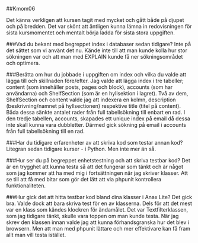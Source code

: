 ##Kmom06

Det känns verkligen att kursen tagit med mycket och gått både på djupet och på bredden. Det var skönt att äntligen kunna lämna in redovisningen för sista kursmomentet och mentalt börja ladda för sista stora uppgiften.

###Vad du bekant med begreppet index i databaser sedan tidigare?
Inte på det sättet som vi använt det nu. Kände inte till att man kunde kolla hur stor sökningen var och att man med EXPLAIN kunde få ner sökningsområdet och optimera.

###Berätta om hur du jobbade i uppgiften om index och vilka du valde att lägga till och skillnaden före/efter.
Jag valde att lägga index i tre tabeller; content (som innehåller posts, pages och block), accounts (som har användarna) och ShelfSection (som är en hyllsektion i lagret). Två av dem, ShelfSection och content valde jag att indexera en kolmn, description (beskrivning/namnet på hyllsectionen) respektive title (titel på content). Båda dessa sänkte antalet rader från full tabellsökning till enbart en rad. I den tredje tabellen, accounts, skapades ett unique index på email då dessa inte skall kunna vara dubbletter. Därmed gick sökning på email i accounts från full tabellsökning till en rad.

###Har du tidigare erfarenheter av att skriva kod som testar annan kod?
Litegran sedan tidigare kurser - i Python. Men inte mer än så.

###Hur ser du på begreppet enhetstestning och att skriva testbar kod?
Det är en trygghet att kunna testa så att det fungerar som tänkt och är något som jag kommer att ha med mig i fortsättningen när jag skriver klasser. Att se till att få med bitar som gör det lätt att via phpunit kontrollera funktionaliteten.

###Hur gick det att hitta testbar kod bland dina klasser i Anax Lite?
Det gick bra. Valde dock att bara skriva test för en av klasserna. Dels för att det mest var en klass som kändes klockren för ändamålet. Det var Textfilterklassen, som jag tidigare tänkt, skulle vara toppen om man kunde testa. När jag skrev den klassen innan valde jag att kunna förhandsgranska hur det blev i browsern. Men att man med phpunit lättare och mer effektivare kan få fram allt man vill testa istället.
